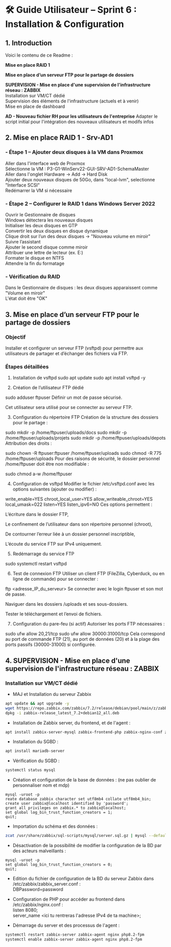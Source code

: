 # 🛠️ Guide Utilisateur – Sprint 6 : Installation & Configuration  

## 1. Introduction  
Voici le contenu de ce Readme :  

**Mise en place RAID 1**   

**Mise en place d’un serveur FTP pour le partage de dossiers** 

**SUPERVISION - Mise en place d'une supervision de l'infrastructure réseau : ZABBIX**  
Installation sur VM/CT dédié  
Supervision des éléments de l'infrastructure (actuels et à venir)  
Mise en place de dashboard  

**AD - Nouveau fichier RH pour les utilisateurs de l'entreprise**
Adapter le script initial pour l'intégration des nouveaux utilisateurs et modifs infos 


## 2. Mise en place RAID 1 - Srv-AD1  

### - Étape 1 – Ajouter deux disques à la VM dans Proxmox  
Aller dans l'interface web de Proxmox  
Sélectionne la VM : P3-G1-WinServ22-GUI-SRV-AD1-SchemaMaster  
Aller dans l'onglet Hardware -> Add -> Hard Disk  
Ajouter deux nouveaux disques de 50Go, dans "local-lvm", selectionne "Interface SCSI"  
Redémarrer la VM si nécessaire  

### - Étape 2 – Configurer le RAID 1 dans Windows Server 2022  
Ouvrir le Gestionnaire de disques  
Windows détectera les nouveaux disques  
Initialiser les deux disques en GTP  
Convertir les deux disques en disque dynamique  
Clique droit sur l’un des deux disques → "Nouveau volume en miroir"  
Suivre l’assistant  
Ajouter le second disque comme miroir  
Attribuer une lettre de lecteur (ex. E:)  
Formater le disque en NTFS  
Attendre la fin du formatage  

### - Vérification du RAID  
Dans le Gestionnaire de disques : les deux disques apparaissent comme "Volume en miroir"  
L'état doit être "OK" 


## 3. Mise en place d’un serveur FTP pour le partage de dossiers

### Objectif

Installer et configurer un serveur FTP (vsftpd) pour permettre aux utilisateurs de partager et d’échanger des fichiers via FTP.

### Étapes détaillées

1. Installation de vsftpd
sudo apt update
sudo apt install vsftpd -y

2. Création de l’utilisateur FTP dédié

sudo adduser ftpuser
Définir un mot de passe sécurisé.

Cet utilisateur sera utilisé pour se connecter au serveur FTP.

3. Configuration du répertoire FTP
Création de la structure des dossiers pour le partage :

sudo mkdir -p /home/ftpuser/uploads/docs
sudo mkdir -p /home/ftpuser/uploads/projets
sudo mkdir -p /home/ftpuser/uploads/depots
Attribution des droits :

sudo chown -R ftpuser:ftpuser /home/ftpuser/uploads
sudo chmod -R 775 /home/ftpuser/uploads
Pour des raisons de sécurité, le dossier personnel /home/ftpuser doit être non modifiable :

sudo chmod a-w /home/ftpuser

4. Configuration de vsftpd
Modifier le fichier /etc/vsftpd.conf avec les options suivantes (ajouter ou modifier) :

write_enable=YES
chroot_local_user=YES
allow_writeable_chroot=YES
local_umask=022
listen=YES
listen_ipv6=NO
Ces options permettent :

L’écriture dans le dossier FTP,

Le confinement de l’utilisateur dans son répertoire personnel (chroot),

De contourner l’erreur liée à un dossier personnel inscriptible,

L’écoute du service FTP sur IPv4 uniquement.

5. Redémarrage du service FTP

sudo systemctl restart vsftpd

6. Test de connexion FTP
Utiliser un client FTP (FileZilla, Cyberduck, ou en ligne de commande) pour se connecter :

ftp <adresse_IP_du_serveur>
Se connecter avec le login ftpuser et son mot de passe.

Naviguer dans les dossiers /uploads et ses sous-dossiers.

Tester le téléchargement et l’envoi de fichiers.

7. Configuration du pare-feu (si actif)
Autoriser les ports FTP nécessaires :

sudo ufw allow 20,21/tcp
sudo ufw allow 30000:31000/tcp
Cela correspond au port de commande FTP (21), au port de données (20) et à la plage des ports passifs (30000-31000) si configurée.


## 4. SUPERVISION - Mise en place d'une supervision de l'infrastructure réseau : ZABBIX  

### Installation sur VM/CT dédié   

- MAJ et Installation du serveur Zabbix  
``` bash  
apt update && apt upgrade -y  
wget https://repo.zabbix.com/zabbix/7.2/release/debian/pool/main/z/zabbix-release/zabbix-release_latest_7.2+debian12_all.deb  
dpkg -i zabbix-release_latest_7.2+debian12_all.deb  
```

- Installation de Zabbix server, du frontend, et de l'agent :  
``` bash  
apt install zabbix-server-mysql zabbix-frontend-php zabbix-nginx-conf zabbix-sql-scripts zabbix-agent  
```

- Installation du SGBD :  
``` bash  
apt install mariadb-server  
```

- Vérification du SGBD :  
``` bash  
systemctl status mysql  
```

- Création et configuration de la base de données : (ne pas oublier de personnaliser nom et mdp)  
``` mysql  
mysql -uroot -p   
reate database zabbix character set utf8mb4 collate utf8mb4_bin;  
create user zabbix@localhost identified by 'password';  
grant all privileges on zabbix.* to zabbix@localhost;  
set global log_bin_trust_function_creators = 1;  
quit;  
```

- Importation du schéma et des données :  
``` bash  
zcat /usr/share/zabbix/sql-scripts/mysql/server.sql.gz | mysql --default-character-set=utf8mb4 -uzabbix -p zabbix  
```

- Désactivation de la possibilité de modifier la configuration de la BD par des acteurs malveillants :  
``` mysql  
mysql -uroot -p  
set global log_bin_trust_function_creators = 0;  
quit;  
```

- Edition du fichier de configuration de la BD du serveur Zabbix dans /etc/zabbix/zabbix_server.conf :  
DBPassword=password  

- Configuration de PHP pour accéder au frontend dans /etc/zabbix/nginx.conf :  
listen 8080;  
server_name <ici tu rentreras l'adresse IPv4 de ta machine>;  

- Démarrage du server et des processus de l'agent :   
``` bash  
systemctl restart zabbix-server zabbix-agent nginx php8.2-fpm  
systemctl enable zabbix-server zabbix-agent nginx php8.2-fpm  
```
